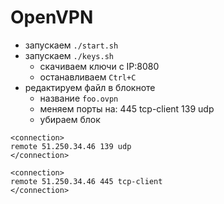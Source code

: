 # OpenVPN

- запускаем `./start.sh`
- запускаем `./keys.sh`
  - скачиваем ключи с IP:8080
  - останавливаем `Ctrl+C`
- редактируем файл в блокноте
  - название `foo.ovpn`
  - меняем порты на: 445 tcp-client 139 udp
  - убираем блок <dh>

```
<connection>
remote 51.250.34.46 139 udp
</connection>

<connection>
remote 51.250.34.46 445 tcp-client
</connection>
```
